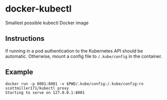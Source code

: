 # docker-kubectl
Smallest possible kubectl Docker image

## Instructions
If running in a pod authentication to the Kubernetes API should be automatic.
Otherwise, mount a config file to `/.kube/config` in the container.

## Example
```
docker run -p 8001:8001 -v $PWD/.kube/config:/.kube/config:ro scottmiller171/kubectl proxy
Starting to serve on 127.0.0.1:8001
```
